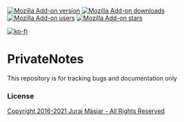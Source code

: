 [![Mozilla Add-on version](https://img.shields.io/amo/v/private_notes.svg)](https://addons.mozilla.org/addon/private_notes/?src=external-github-shield-downloads)
[![Mozilla Add-on downloads](https://img.shields.io/amo/d/private_notes.svg)](https://addons.mozilla.org/addon/private_notes/?src=external-github-shield-downloads)
[![Mozilla Add-on users](https://img.shields.io/amo/users/private_notes.svg)](https://addons.mozilla.org/addon/private_notes/statistics/)
[![Mozilla Add-on stars](https://img.shields.io/amo/stars/private_notes.svg)](https://addons.mozilla.org/addon/private_notes/reviews/)

[![ko-fi](https://www.ko-fi.com/img/githubbutton_sm.svg)](https://ko-fi.com/T6T01QUSE)

# PrivateNotes
This repository is for tracking bugs and documentation only

### License
[Copyright 2016-2021 Juraj Mäsiar - All Rights Reserved](LICENSE)
